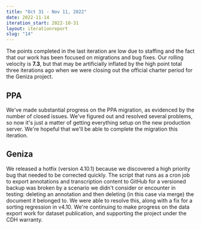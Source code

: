 ```yaml
---
title: "Oct 31 - Nov 11, 2022"
date: 2022-11-14
iteration_start: 2022-10-31
layout: iterationreport
slug: "14"
---
```


The points completed in the last iteration are low due to staffing
and the fact that our work has been focused on migrations and bug fixes.
Our rolling velocity is **7.3**, but that may be artificially inflated
by the high point total three iterations ago when we were closing out
the official charter period for the Geniza project.

## PPA

We've made substantial progress on the PPA migration, as evidenced by the
number of closed issues. We've figured out and resolved several problems,
so now it's just a matter of getting everything setup on the new production
server.  We're hopeful that we'll be able to complete the migration this iteration.

## Geniza

We released a hotfix (version 4.10.1) because we discovered a high priority
bug that needed to be corrected quickly. The script that runs as a cron job to
export annotations and transcription content to GitHub for a versioned backup
was broken by a scenario we didn't consider or encounter in testing: deleting
an annotation and then deleting (in this case via merge) the document it belonged to.
We were able to resolve this, along with a fix for a sorting regression in v4.10.
We're continuing to make progress on the data export work for dataset publication,
and supporting the project under the CDH warranty.










